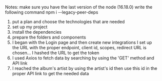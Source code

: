 Notes: make sure you have the last version of the node (16.18.0)
       write the following command npm i --legacy-peer-deps

1. put a plan and choose the technologies that are needed
2. set up my project
3. install the dependencies
4. prepare the folders and components
5. I began with the Login page and then create new integrations
     I set up the URL with the proper endpoint, client id, scopes, redirect 
     URL is chosen...
     I hashed the URL to get the token 
 6. I used Axios to fetch data by searching by using the 'GET' method 
      and API link
 7. I reached the album's artist by using the artist's id then use this id 
      in the proper API link to get the needed data
